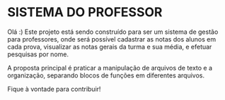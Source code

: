 # SISTEMA DO PROFESSOR

Olá :) 
Este projeto está sendo construído para ser um sistema de gestão para professores,
onde será possível cadastrar as notas dos alunos em cada prova, visualizar
as notas gerais da turma e sua média, e efetuar pesquisas por nome.

A proposta principal é praticar a manipulação de arquivos de texto e 
a organização, separando blocos de funções em diferentes arquivos.

Fique à vontade para contribuir!